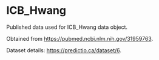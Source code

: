 # ICB_Hwang

Published data used for ICB_Hwang data object.

Obtained from https://pubmed.ncbi.nlm.nih.gov/31959763.

Dataset details: https://predictio.ca/dataset/6.
